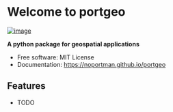 # Welcome to portgeo


[![image](https://img.shields.io/pypi/v/portgeo.svg)](https://pypi.python.org/pypi/portgeo)


**A python package for geospatial applications**


-   Free software: MIT License
-   Documentation: <https://noportman.github.io/portgeo>


## Features

-   TODO
